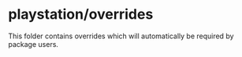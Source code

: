 # playstation/overrides

This folder contains overrides which will automatically be required by package users.
